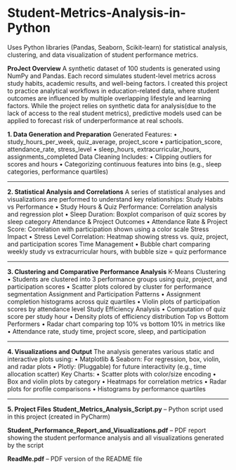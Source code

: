 # Student-Metrics-Analysis-in-Python
Uses Python libraries (Pandas, Seaborn, Scikit-learn) for statistical analysis, clustering, and data visualization of student performance metrics.

**ProJect Overview**
A synthetic dataset of 100 students is generated using NumPy and Pandas. Each record simulates student-level metrics across study habits, academic results, and well-being factors. I created this project to practice analytical workflows in education-related data, where student outcomes are influenced by multiple overlapping lifestyle and learning factors. While the project relies on synthetic data for analysis(due to the lack of access to the real student metrics), predictive models used can be applied to forecast risk of underperformance at real schools.

**1. Data Generation and Preparation**
Generated Features:
•	study_hours_per_week, quiz_average, project_score
•	participation_score, attendance_rate, stress_level
•	sleep_hours, extracurricular_hours, assignments_completed
Data Cleaning Includes:
•	Clipping outliers for scores and hours
•	Categorizing continuous features into bins (e.g., sleep categories, performance quartiles)
________________________________________
**2. Statistical Analysis and Correlations**
A series of statistical analyses and visualizations are performed to understand key relationships:
Study Habits vs Performance
•	Study Hours & Quiz Performance: Correlation analysis and regression plot
•	Sleep Duration: Boxplot comparison of quiz scores by sleep category
Attendance & Project Outcomes
•	Attendance Rate & Project Score: Correlation with participation shown using a color scale
Stress Impact
•	Stress Level Correlation: Heatmap showing stress vs. quiz, project, and participation scores
Time Management
•	Bubble chart comparing weekly study vs extracurricular hours, with bubble size = quiz performance
________________________________________
**3. Clustering and Comparative Performance Analysis**
K-Means Clustering
•	Students are clustered into 3 performance groups using quiz, project, and participation scores
•	Scatter plots colored by cluster for performance segmentation
 Assignment and Participation Patterns
•	Assignment completion histograms across quiz quartiles
•	Violin plots of participation scores by attendance level
Study Efficiency Analysis
•	Computation of quiz score per study hour
•	Density plots of efficiency distribution
Top vs Bottom Performers
•	Radar chart comparing top 10% vs bottom 10% in metrics like
•	Attendance rate, study time, project score, sleep, and participation
________________________________________
**4. Visualizations and Output**
The analysis generates various static and interactive plots using:
•	Matplotlib & Seaborn: For regression, box, violin, and radar plots
•	Plotly: (Pluggable) for future interactivity (e.g., time allocation scatter)
Key Charts:
•	Scatter plots with color/size encoding
•	Box and violin plots by category
•	Heatmaps for correlation metrics
•	Radar plots for profile comparisons
•	Histograms by performance quartiles
________________________________________
**5. Project Files**
**Student_Metrics_Analysis_Script.py** – Python script used in this project (created in PyCharm)

**Student_Performance_Report_and_Visualizations.pdf** – PDF report showing the student performance analysis and all visualizations generated by the script

**ReadMe.pdf** – PDF version of the README file


